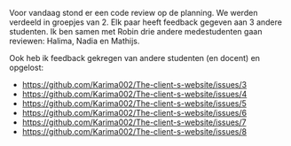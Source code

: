 Voor vandaag stond er een code review op de planning. We werden verdeeld in groepjes van 2. Elk paar heeft feedback gegeven aan 3 andere studenten. Ik ben samen met Robin drie andere medestudenten gaan reviewen: Halima, Nadia en Mathijs.

Ook heb ik feedback gekregen van andere studenten (en docent) en opgelost:
* https://github.com/Karima002/The-client-s-website/issues/3
* https://github.com/Karima002/The-client-s-website/issues/4
* https://github.com/Karima002/The-client-s-website/issues/5
* https://github.com/Karima002/The-client-s-website/issues/6
* https://github.com/Karima002/The-client-s-website/issues/7
* https://github.com/Karima002/The-client-s-website/issues/8